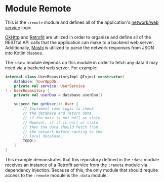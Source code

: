 # Module Remote

This is the `:remote` module and defines all of the application's [network/web service][network] logic.

[OkHttp][okhttp] and [Retrofit][retrofit] are utilized in order to organize and define all of the RESTful API calls that the application can make to a backend web server. Additionally, [Moshi][moshi] is utilized to parse the network responses from JSON into Kotlin classes.

The `:data` module depends on this module in order to fetch any data it may need via a backend web server. For example:

```kotlin
internal class UserRepositoryImpl @Inject constructor(
	database: YourAppDb,
	private val service: UserService
) : UserRepository {
	private val userDao = database.userDao()

	suspend fun getUser(): User {
		// Implement some logic to check
		// the database and return data
		// if the data is not null or stale.
		// However, if it is null or stale
		// then the data should fetch from
		// the network before caching to the
		// local database.
		TODO()
	}
}
```

This example demonstrates that this repository defined in the `:data` module receives an instance of a Retrofit service from the `:remote` module via dependency injection. Because of this, the only module that should require access to the `:remote` module is the `:data` module.

[network]: https://developer.android.com/jetpack/guide#fetch-data
[okhttp]: https://github.com/square/okhttp/
[retrofit]: https://github.com/square/retrofit/
[moshi]: https://github.com/square/moshi/
